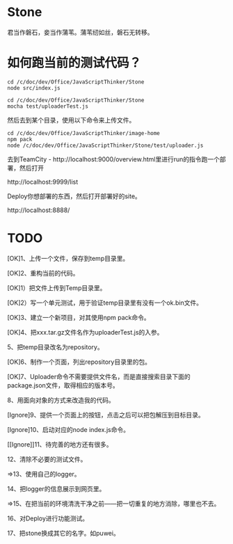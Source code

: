 Stone
=====
君当作磐石，妾当作蒲苇。蒲苇纫如丝，磐石无转移。

如何跑当前的测试代码？
=====================

```
cd /c/doc/dev/Office/JavaScriptThinker/Stone
node src/index.js

cd /c/doc/dev/Office/JavaScriptThinker/Stone
mocha test/uploaderTest.js
```

然后去到某个目录，使用以下命令来上传文件。

```
cd /c/doc/dev/Office/JavaScriptThinker/image-home
npm pack
node /c/doc/dev/Office/JavaScriptThinker/Stone/test/uploader.js
```

去到TeamCity - http://localhost:9000/overview.html里进行run的指令跑一个部署，然后打开

http://localhost:9999/list

Deploy你想部署的东西，然后打开部署好的site。

http://localhost:8888/


TODO
====

[OK]1、上传一个文件，保存到temp目录里。

[OK]2、重构当前的代码。

[OK]1）把文件上传到Temp目录里。

[OK]2）写一个单元测试，用于验证temp目录里有没有一个ok.bin文件。

[OK]3、建立一个新项目，对其使用npm pack命令。

[OK]4、把xxx.tar.gz文件名作为uploaderTest.js的入参。

5、把temp目录改名为repository。

[OK]6、制作一个页面，列出repository目录里的包。

[OK]7、Uploader命令不需要提供文件名，而是直接搜索目录下面的package.json文件，取得相应的版本号。

8、用面向对象的方式来改造我的代码。

[Ignore]9、提供一个页面上的按钮，点击之后可以把包解压到目标目录。

[Ignore]10、启动对应的node index.js命令。

[[Ignore]]11、待完善的地方还有很多。

12、清除不必要的测试文件。

=>13、使用自己的logger。

14、把logger的信息展示到网页里。

=>15、在把当前的环境清洗干净之前——把一切重复的地方消除，哪里也不去。

16、对Deploy进行功能测试。

17、把stone换成其它的名字。如puwei。

